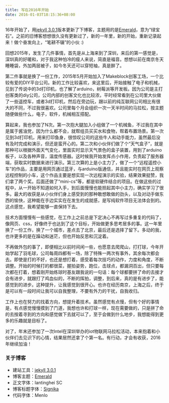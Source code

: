 ```yaml
---
title: 写在2016年开始
date: 2016-01-03T18:15:36+08:00
---
```


16年开始了，用[jekyll 3.0.1](http://jekyllrb.com)版本更新了下博客，主题用的是[Emerald](https://github.com/KingFelix/emerald/)，意为“绿宝石”。之前的旧博客想想很久没有更新过了，新的一年里，新的开始，重新记录起来！做个奋发向上，“笔耕不辍”的小伙 :)

回想2015年，发生了几件事情，首先是从上海来到了深圳，来后的第一感觉是，深圳真的好暖和，对于我这种怕冷的瘦人来说，简直是福音。想想以前在南京冬天睡睡袋，外加两层被子，如今冬天还可以穿短袖，真是醉了。

第二件事就是换了一份工作，2015年5月开始加入了Makeblock创客工场，一个比较有爱的DIY平台公司。新的工作比较喜欢，来这里后，开始接触了电子和机械，见到了传说中的3d打印机，也了解了arduino，树莓派等开发板。因为公司是主打创客类的diy公司，公司内部的创客文化也比较浓，平时经常看到在公司里大伙做了一些遥控车，或者3d打印机，然后在旁边玩，跟以前的纯互联网公司相比有很大的不同，不过我很喜欢。公司里每个月会组织一次一天半时间的马拉松，按主题随便做些什么，电子，软件，机械相互搭配。

算起来，我也参加了N次。第一次抱大腿加入小组做了一个机械鱼，不过我在其中是属于酱油党，因为什么都不会，就帮组员买买水和食物，帮着布置场景。第一次见到3d打印机，用来打印鱼身，很惊叹公司的这些牛人和动手能力，虽然最后没有及时完成和演示，但还是蛮开心的。第二次和小伙伴们做了个“天气盒子”，就是那种可以根据外面天气变化，里面实时显示天气景色的盒子装置，用到了arduino板子，以及各种声音，温度传感器。这时候我开始发挥点小作用，负责起了服务器端，获取实时数据来进行演示。第三次算的上是小主力了，做了一个“远程遥控小车”的作品，主要是用网页通过蓝牙，与arduino版通信，并且能实时在网页上观察远程控制的小车，这个作品主要是想实现一次远程演示的实验，结果效果挺赞，我们拿了两个奖。后面还做了“mini-cs”等，都是软硬件结合的项目。在做这些的过程中，从一开始不知道如何入手，到后面慢慢也能担起其中小主力，确实学习了很多。最大的收获是从小伙伴们身上感受到的那种敢想敢做的劲头，以及对动手做东西的愉快，这种能在手边实实在在发生的成就感，是写纯软件项目无法体会到的。这点感觉，我希望能够一直保持下去。

技术方面慢慢有一些感觉，在工作上之前总是下定决心不再写过多重复的代码了，像网页、css，好像终于也达到了这个目标，开始做更多思考居多的事。这一年里换了一份工作，换了一个城市，差点去了北京，最后还是选择了留下。多动的我，也许更多的是在躁动和迷茫，但也开始反思和沉淀着。

不再做外包的事了，即便相比以前时间闲一些，也愿意去爬爬山，打打球，今年开始学起了羽毛球，公司每周四都有一场，除了特殊一两次有事外，其余每次都会去。即使是打的不好，也还是想打着，感受着每次技巧的动作，力度和角度，不断调整。开始的时候打的都很菜，握拍姿势，跑位，击球点，都漏洞百出，但只要每次都在打着，想着刚开始练球时基友跟我说的一句话：每个球都要拼了命的去接才会有进步，就跟打了鸡血似的，不断的挥拍，调整，到后来，真的是有进步了，能感觉到的进步。这种提升，让我感觉到很开心。也许在经历南京，上海之后，终于是可以有一段时间让我可以自我整理，不要有外力的干扰，自我收归。

工作上也在努力的找着方向，想提升着技术。虽然感觉有点慢，但有个好的事情是，有点感觉慢慢摸到了门道，我想也许和打球一样，现在需要做的，只是拼了命的去按着寻到的方向和感觉做下去就可以了，至于会做到什么地步，我想能得到更多的乐趣就是目标了。

对了，年末还参加了一次Intel在深圳举办的iot物联网马拉松活动，本来抱着和小伙伴们去见识下的心情，结果居然还拿了个第一名。有行动，才会有收获，2016年继续加油！

### 关于博客
- 建站工具：[jekyll 3.0.1](http://jekyllrb.com)
- 博客主题：[Emerald](https://github.com/KingFelix/emerald/)
- 正文字体：lantinghei SC
- 博客标题字体：[Signika](https://www.google.com/fonts#UsePlace:use/Collection:Signika)
- 代码字体：Menlo

